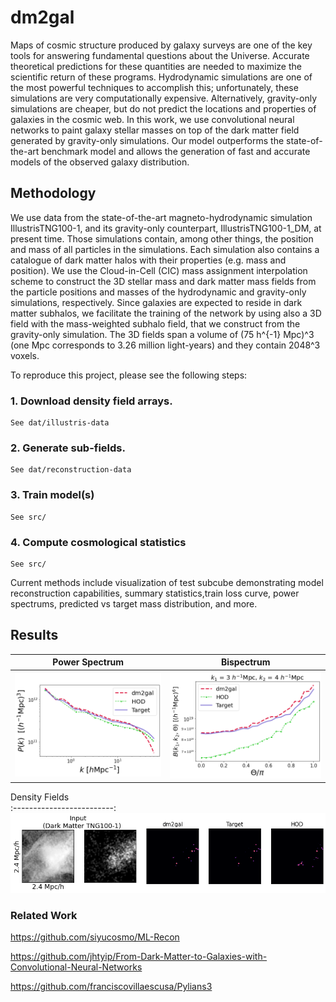 # dm2gal


Maps of cosmic structure produced by galaxy surveys are one of the key tools for answering fundamental questions about the Universe. Accurate theoretical predictions for these quantities are needed to maximize the scientific return of these programs. Hydrodynamic simulations are one of the most powerful techniques to accomplish this; unfortunately, these simulations are very computationally expensive. Alternatively, gravity-only simulations are cheaper, but do not predict the locations and properties of galaxies in the cosmic web. In this work, we use convolutional neural networks to paint galaxy stellar masses on top of the dark matter field generated by gravity-only simulations. Our model outperforms the state-of-the-art benchmark model and allows the generation of fast and accurate models of the observed galaxy distribution. 



## Methodology


We use data from the state-of-the-art magneto-hydrodynamic simulation IllustrisTNG100-1, and its gravity-only counterpart, IllustrisTNG100-1_DM, at present time. Those simulations contain, among other things, the position and mass of all particles in the simulations. Each simulation also contains a catalogue of dark matter halos with their properties (e.g. mass and position). We use the Cloud-in-Cell (CIC) mass assignment interpolation scheme to construct the 3D stellar mass and dark matter mass fields from the particle positions and masses of the hydrodynamic and gravity-only simulations, respectively. Since galaxies are expected to reside in dark matter subhalos, we facilitate the training of the network by using also a 3D field with the mass-weighted subhalo field, that we construct from the gravity-only simulation. The 3D fields span a volume of (75 h^{-1} Mpc)^3 (one Mpc corresponds to 3.26 million light-years) and they contain 2048^3 voxels. 

To reproduce this project, please see the following steps: 

### 1. Download density field arrays. 
	See dat/illustris-data

### 2. Generate sub-fields.
	See dat/reconstruction-data

### 3. Train model(s) 
	See src/

### 4. Compute cosmological statistics
	See src/


Current methods include visualization of test subcube demonstrating model reconstruction capabilities, summary statistics,train loss curve, power spectrums, predicted vs target mass distribution, and more. 



## Results

Power Spectrum           |  Bispectrum
:-------------------------:|:-------------------------:
![](https://github.com/nkasmanoff/dm2gal/blob/main/bin/power_spectrum.png) |  ![](https://github.com/nkasmanoff/dm2gal/blob/main/bin/bispectra.png)


Density Fields           
:-------------------------:
![](https://github.com/nkasmanoff/dm2gal/blob/main/bin/Density_Field.png)


### Related Work

https://github.com/siyucosmo/ML-Recon

https://github.com/jhtyip/From-Dark-Matter-to-Galaxies-with-Convolutional-Neural-Networks

https://github.com/franciscovillaescusa/Pylians3

